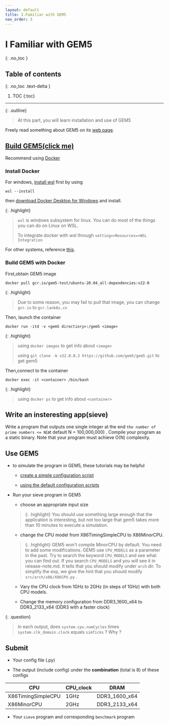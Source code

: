```yaml
---
layout: default
title: I.Familiar with GEM5
nav_order: 3
---
```


# I Familiar with GEM5
{: .no_toc }

## Table of contents
{: .no_toc .text-delta }

1. TOC
{:toc}
---

{: .outline}
> At this part, you will learn installation and use of GEM5

Freely read something about GEM5 on its [web page](https://www.gem5.org/).

## [Build GEM5(click me)](https://www.gem5.org/documentation/general_docs/building)

Recommend using [Docker](https://www.docker.com/)

### Install Docker

For windows, [install wsl](https://docs.microsoft.com/zh-cn/windows/wsl/install) first by using

```
wsl --install 
```

then [download Docker Desktop for Windows](https://docs.docker.com/desktop/install/windows-install/) and install.

{: .highlight}
> `wsl` is windows subsystem for linux. You can do most of the things you can do on Linux on WSL.
> 
> To integrate docker with wsl through `setting=>Resources=>WSL Integration`

For other systems, reference [this](https://docs.docker.com/desktop/).

### Build GEM5 with Docker

First,obtain GEM5 image

```
docker pull gcr.io/gem5-test/ubuntu-20.04_all-dependencies:v22-0
```

{: .highlight}
> Due to some reason, you may fail to pull that image, you can change `gcr.io` to `gcr.lank8s.cn`

Then, launch the container

```
docker run -itd -v <gem5 directiory>:/gem5 <image>
```

{: .highlight}
> using `docker images` to get info about `<image>`
> 
> using `git clone -b v22.0.0.2 https://github.com/gem5/gem5.git` to get gem5

Then,connect to the container

```
docker exec -it <container> /bin/bash
```

{: .highlight}
> using `docker ps` to get info about `<container>`

## Write an insteresting app(sieve)

Write a program that outputs one single integer at the end `the number of prime numbers <= N`(at default N = 100,000,000) . Compile your program as a static binary. Note that your program must achieve O(N) complexity.

## Use GEM5
- to simulate the program in GEM5, these tutorials may be helpful

  - [create a simple configuration script](https://www.gem5.org/documentation/learning_gem5/part1/simple_config/)

  - [using the default configuration scripts](https://www.gem5.org/documentation/learning_gem5/part1/example_configs/)

- Run your sieve program in GEM5
  
  - choose an appropriate input size
  
  > {: .highlight}
  > You should use something large enough that the application is interesting, but not too large that gem5 takes more than 10 minutes to execute a simulation.
  
  - change the CPU model from X86TimingSimpleCPU to X86MinorCPU.
  
  > {: .highlight}
  > GEM5 won't compile MinorCPU by default. You need to add some modifications. GEM5 use `CPU_MODELS` as a parameter in the past. Try to search the keyword `CPU_MODELS` and see what you can find out. 
  > If you search `CPU_MODELS` and you will see it in release-note.md. It tells that you should modify under `arch` dir. To simplify the exp, we give the hint that you should modify `src/arch/x86/X86CPU.py` .
  
  - Vary the CPU clock from 1GHz to 2GHz (in steps of 1GHz) with both CPU models.
  
  - Change the memory configuration from DDR3_1600_x64 to DDR3_2133_x64 (DDR3 with a faster clock)

{: .question}
> In each output, does `system.cpu.numCycles` times `system.clk_domain.clock` equals `simTicks` ? Why ?

## Submit

- Your config file (.py)

- The output (include config) under the **combination** (total is 8) of these configs

| CPU             | CPU_clock | DRAM          |
| --------------- | --------- | ------------- |
| X86TimingSimpleCPU | 1GHz      | DDR3_1600_x64 |
| X86MinorCPU        | 2GHz      | DDR3_2133_x64 |

- Your `sieve` program and corresponding `benchmark` program
